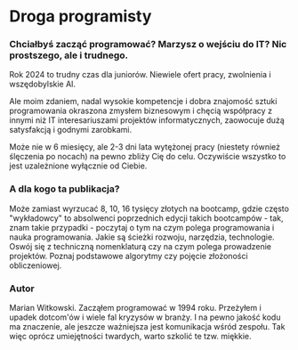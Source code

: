 # Droga programisty

### Chciałbyś zacząć programować? Marzysz o wejściu do IT? Nic prostszego, ale i trudnego.

Rok 2024 to trudny czas dla juniorów. Niewiele ofert pracy, zwolnienia i wszędobylskie AI.

Ale moim zdaniem, nadal wysokie kompetencje i dobra znajomość sztuki programowania okraszona zmysłem biznesowym i chęcią współpracy z innymi niż IT interesariuszami projektów informatycznych, zaowocuje dużą satysfakcją i godnymi zarobkami.

Może nie w 6 miesięcy, ale 2-3 dni lata wytężonej pracy (niestety również ślęczenia po nocach) na pewno zbliży Cię do celu. Oczywiście wszystko to jest uzależnione wyłącznie od Ciebie.

### A dla kogo ta publikacja?

Może zamiast wyrzucać 8, 10, 16 tysięcy złotych na bootcamp, gdzie często "wykładowcy" to absolwenci poprzednich edycji takich bootcampów - tak, znam takie przypadki - poczytaj o tym na czym polega programowania i nauka programowania. 
Jakie są ścieżki rozwoju, narzędzia, technologie. Oswój się z techniczną nomenklaturą czy na czym polega prowadzenie projektów. Poznaj podstawowe algorytmy czy pojęcie złożoności obliczeniowej. 

### Autor

Marian Witkowski. Zacząłem programować w 1994 roku. Przeżyłem i upadek dotcom'ów i wiele fal kryzysów w branży. I na pewno jakość kodu ma znaczenie, ale jeszcze ważniejsza jest komunikacja wśród zespołu. Tak więc oprócz umiejętności twardych, warto szkolić te tzw. miękkie.
